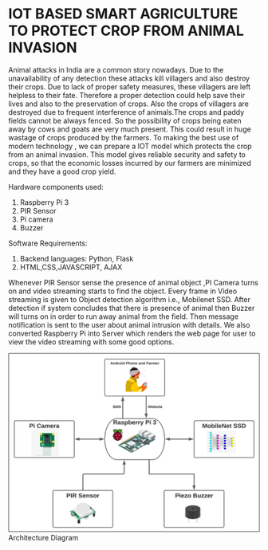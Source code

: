 # IOT BASED SMART AGRICULTURE TO PROTECT CROP FROM ANIMAL INVASION
                                                                                    

Animal attacks in India are a common story nowadays. Due to the unavailability of any detection these attacks kill villagers and also destroy their crops. Due to lack of proper safety measures, these villagers are left helpless to their fate. Therefore a proper detection could help save their lives and also to the preservation of crops. Also the crops of villagers are destroyed due to frequent interference of animals.The crops and paddy fields cannot be always fenced. So the possibility of crops being eaten away by cows and goats are very much present. This could result in huge wastage of crops produced by the farmers. To making the best use of modern technology , we can prepare a IOT model which protects the crop from an animal invasion. This model gives reliable security and safety to crops, so that the economic losses incurred by our farmers are minimized and they have a good crop yield.


Hardware components used: 

1. Raspberry Pi 3
2. PIR Sensor
3. Pi camera
4. Buzzer

Software Requirements:
1. Backend languages: Python, Flask
2. HTML,CSS,JAVASCRIPT, AJAX

Whenever PIR Sensor sense the presence of animal object ,PI Camera turns on and video streaming starts to find the object. Every frame in Video streaming is given to Object detection algorithm i.e., Mobilenet SSD. After detection if system concludes that there is presence of animal then Buzzer will turns on in order to run away animal from the field. Then message notification is sent to the user about animal intrusion with details. We also converted Raspberry Pi into Server which renders the web page for user to view the video streaming with some good options.


![alt text](images/Architecture_diagram.png)
Architecture Diagram

